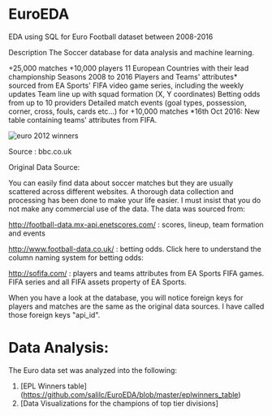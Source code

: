 # EuroEDA
EDA using SQL for Euro Football dataset between 2008-2016

Description
The Soccer database for data analysis and machine learning.

+25,000 matches
+10,000 players
11 European Countries with their lead championship
Seasons 2008 to 2016
Players and Teams' attributes* sourced from EA Sports' FIFA video game series, including the weekly updates
Team line up with squad formation (X, Y coordinates)
Betting odds from up to 10 providers
Detailed match events (goal types, possession, corner, cross, fouls, cards etc...) for +10,000 matches
*16th Oct 2016: New table containing teams' attributes from FIFA.

![euro 2012 winners](https://ichef.bbci.co.uk/onesport/cps/480/mcs/media/images/61291000/jpg/_61291275_hi015224339.jpg)

Source : bbc.co.uk

Original Data Source:

You can easily find data about soccer matches but they are usually scattered across different websites. A thorough data collection and processing has been done to make your life easier. I must insist that you do not make any commercial use of the data. The data was sourced from:

http://football-data.mx-api.enetscores.com/ : scores, lineup, team formation and events

http://www.football-data.co.uk/ : betting odds. Click here to understand the column naming system for betting odds:

http://sofifa.com/ : players and teams attributes from EA Sports FIFA games. FIFA series and all FIFA assets property of EA Sports.

When you have a look at the database, you will notice foreign keys for players and matches are the same as the original data sources. I have called those foreign keys "api_id".

# **Data Analysis**:
The Euro data set was analyzed into the following:
1. [EPL Winners table] (https://github.com/salilc/EuroEDA/blob/master/eplwinners_table)
2. [Data Visualizations for the champions of top tier divisions]
